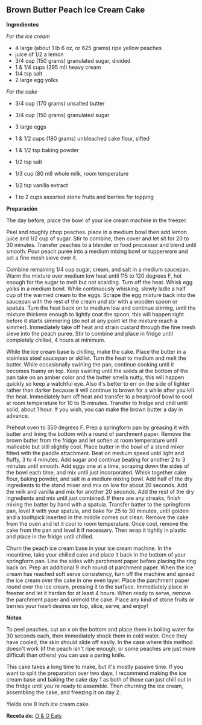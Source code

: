 ## Brown Butter Peach Ice Cream Cake

**Ingredientes**

*For the ice cream*

- 4 large (about 1 lb 6 oz, or 625 grams) ripe yellow peaches
- juice of 1/2 a lemon
- 3/4 cup (150 grams) granulated sugar, divided
- 1 & 1/4 cups (295 ml) heavy cream
- 1/4 tsp salt
- 2 large egg yolks

*For the cake*

- 3/4 cup (170 grams) unsalted butter
- 3/4 cup (150 grams) granulated sugar
- 3 large eggs
- 1 & 1/2 cups (180 grams) unbleached cake flour, sifted
- 1 & 1/2 tsp baking powder
- 1/2 tsp salt
- 1/3 cup (80 ml) whole milk, room temperature
- 1/2 tsp vanilla extract

- 1 to 2 cups assorted stone fruits and berries for topping

**Preparación**

The day before, place the bowl of your ice cream machine in the freezer. 

Peel and roughly chop peaches. place in a medium bowl then add lemon juice and 1/2 cup of sugar. Stir to combine, then cover and let sit for 20 to 30 minutes. Transfer peaches to a blender or food processor and blend until smooth. Pour peach purée into a medium mixing bowl or tupperware and set a fine mesh sieve over it.

Combine remaining 1/4 cup sugar, cream, and salt in a medium saucepan. Warm the mixture over medium low heat until 115 to 120 degrees F, hot enough for the sugar to melt but not scalding. Turn off the heat. Whisk egg yolks in a medium bowl. While continuously whisking, slowly ladle a half cup of the warmed cream to the eggs. Scrape the egg mixture back into the saucepan with the rest of the cream and stir with a wooden spoon or spatula. Turn the heat back on to medium low and continue stirring, until the mixture thickens enough to lightly coat the spoon, this will happen right before it starts simmering (do not at any point let the mixture reach a simmer). Immediately take off heat and strain custard through the fine mesh sieve into the peach puree. Stir to combine and place in fridge until completely chilled, 4 hours at minimum.

While the ice cream base is chilling, make the cake. Place the butter in a stainless steel saucepan or skillet. Turn the heat to medium and melt the butter. While occasionally swirling the pan, continue cooking until it becomes foamy on top. Keep swirling until the solids at the bottom of the pan take on an amber color and the butter smells nutty, this will happen quickly so keep a watchful eye. Also it's better to err on the side of lighter rather than darker because it will continue to brown for a while after you kill the heat. Immediately turn off heat and transfer to a heatproof bowl to cool at room temperature for 10 to 15 minutes. Transfer to fridge and chill until solid, about 1 hour. If you wish, you can make the brown butter a day in advance.

Preheat oven to 350 degrees F. Prep a springform pan by greasing it with butter and lining the bottom with a round of parchment paper. Remove the brown butter from the fridge and let soften at room temperature until malleable but still slightly cool. Place butter in the bowl of a stand mixer fitted with the paddle attachment. Beat on medium speed until light and fluffy, 3 to 4 minutes. Add sugar and continue beating for another 2 to 3 minutes until smooth. Add eggs one at a time, scraping down the sides of the bowl each time, and mix until just incorporated. Whisk together cake flour, baking powder, and salt in a medium mixing bowl. Add half of the dry ingredients to the stand mixer and mix on low for about 20 seconds. Add the milk and vanilla and mix for another 20 seconds. Add the rest of the dry ingredients and mix until just combined. If there are any streaks, finish mixing the batter by hand with a spatula. Transfer batter to the springform pan, level it with your spatula, and bake for 25 to 30 minutes, until golden and a toothpick inserted in the middle comes out clean. Remove the cake from the oven and let it cool to room temperature. Once cool, remove the cake from the pan and level it if necessary. Then wrap it tightly in plastic and place in the fridge until chilled.

Churn the peach ice cream base in your ice cream machine. In the meantime, take your chilled cake and place it back in the bottom of your springform pan. Line the sides with parchment paper before placing the ring back on. Prep an additional 9 inch round of parchment paper. When the ice cream has reached soft serve consistency, turn off the machine and spread the ice cream over the cake in one even layer. Place the parchment paper round over the ice cream, pressing it to the surface. Immediately place in freezer and let it harden for at least 4 hours. When ready to serve, remove the parchment paper and unmold the cake. Place any kind of stone fruits or berries your heart desires on top, slice, serve, and enjoy!

**Notas**

To peel peaches, cut an x on the bottom and place them in boiling water for 30 seconds each, then immediately shock them in cold water. Once they have cooled, the skin should slide off easily. In the case where this method doesn't work (if the peach isn't ripe enough, or some peaches are just more difficult than others) you can use a paring knife.

This cake takes a long time to make, but it's mostly passive time. If you want to split the preparation over two days, I recommend making the ice cream base and baking the cake day 1 as both of those can just chill out in the fridge until you're ready to assemble. Then churning the ice cream, assembling the cake, and freezing it on day 2.

Yields one 9 inch ice cream cake.

**Receta de:** [O & O Eats](http://www.oandoeats.com/home/2015/7/28/brown-butter-peach-ice-cream-cake)